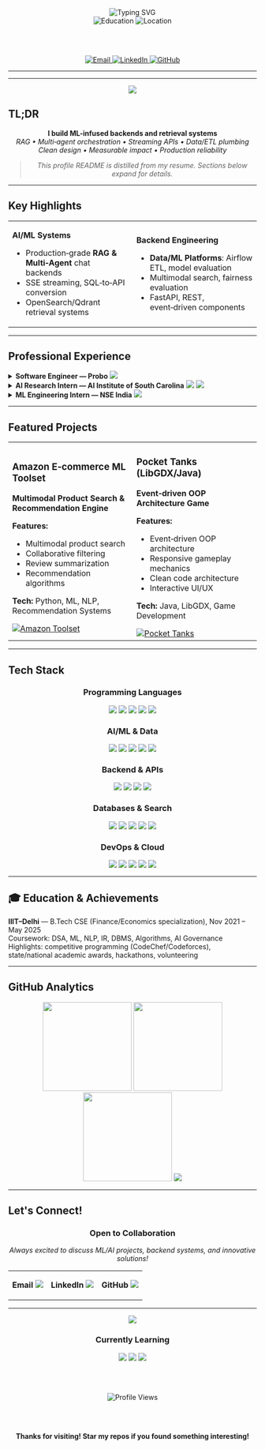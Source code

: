 <div align="center">
  <img src="https://readme-typing-svg.herokuapp.com?font=Fira+Code&size=20&duration=3000&pause=1000&color=00D4FF&center=true&vCenter=true&width=600&lines=Hello+World!;I'm+Dhruv+Sood;ML+Engineer+%26+Backend+Developer;Building+Intelligent+Systems" alt="Typing SVG" />

  <br/>
  
  <img src="https://img.shields.io/badge/B.Tech%20CSE%20-%20IIIT%20Delhi-blue?style=for-the-badge&logo=graduation-cap&logoColor=white" alt="Education" />
  <img src="https://img.shields.io/badge/New%20Delhi%2C%20India-orange?style=for-the-badge&logo=location-dot&logoColor=white" alt="Location" />
  
  <br/><br/>
  
  <a href="mailto:dhruvsood6@gmail.com">
    <img src="https://img.shields.io/badge/dhruvsood6@gmail.com-red?style=for-the-badge&logo=gmail&logoColor=white" alt="Email" />
  </a>
  <a href="https://www.linkedin.com/in/dhruvsood3">
    <img src="https://img.shields.io/badge/LinkedIn-0077B5?style=for-the-badge&logo=linkedin&logoColor=white" alt="LinkedIn" />
  </a>
  <a href="https://github.com/Dhruv3sood">
    <img src="https://img.shields.io/badge/GitHub-181717?style=for-the-badge&logo=github&logoColor=white" alt="GitHub" />
  </a>

</div>

---


<!-- <picture>
  <source media="(prefers-color-scheme: dark)" srcset="assets/banner_dark.png">
  <source media="(prefers-color-scheme: light)" srcset="assets/banner_light.png">
  <img alt="Dhruv Sood banner" src="assets/banner_light.png" width="100%">
</picture> -->

---

<div align="center">
  <img src="https://capsule-render.vercel.app/api?type=waving&color=gradient&customColorList=6,11,20&height=100&section=header&text=Dhruv%20Sood&fontSize=40&fontAlignY=40&desc=ML%20Engineer%20%26%20Backend%20Developer&descAlignY=65&descAlign=50" />
</div>

## **TL;DR**
<div align="center">
  
  **I build ML-infused backends and retrieval systems**  
  *RAG • Multi‑agent orchestration • Streaming APIs • Data/ETL plumbing*  
  *Clean design • Measurable impact • Production reliability*

> *This profile README is distilled from my resume. Sections below expand for details.*
  
</div>

---

## **Key Highlights**

<table>
<tr>
<td width="50%">

**AI/ML Systems**
- Production‑grade **RAG & Multi‑Agent** chat backends
- SSE streaming, SQL‑to‑API conversion
- OpenSearch/Qdrant retrieval systems

</td>
<td width="50%">

**Backend Engineering**
- **Data/ML Platforms**: Airflow ETL, model evaluation
- Multimodal search, fairness evaluation
- FastAPI, REST, event‑driven components

</td>
</tr>
</table>

---

## **Professional Experience**

<details>
<summary><b>Software Engineer — Probo</b> <img src="https://img.shields.io/badge/Jan%202025--Present-green?style=flat-square" /></summary>

<div align="left">

**Key Contributions:**
- Designed multi‑agent RAG chatbot backends with SSE and entity extraction
- Built retrieval infra (OpenSearch) and API‑level SQL conversion
- Shipped news/content workflows; automated generation + SEO
- Orchestrated Airflow ETL for high‑volume financial data

**Tech Stack:** FastAPI, OpenSearch, SSE, Airflow, SQL, Python

</div>
</details>

<details>
<summary><b>AI Research Intern — AI Institute of South Carolina</b> <img src="https://img.shields.io/badge/Feb%202025--Present-blue?style=flat-square" /> <img src="https://img.shields.io/badge/Remote-orange?style=flat-square" /></summary>

<div align="left">

**Research Focus:**
- Research in **LLM fairness** for Indian socio‑cultural contexts (caste/religion)
- Dataset curation for constitutional alignment; benchmarking LLMs
- Ethical AI and bias evaluation methodologies

**Tech Stack:** PyTorch, Hugging Face, Fairness Metrics, Python

</div>
</details>

<details>
<summary><b>ML Engineering Intern — NSE India</b> <img src="https://img.shields.io/badge/May%202024--Jul%202024-purple?style=flat-square" /></summary>

<div align="left">

**Key Achievements:**
- Deployed RAG (Qdrant + LlamaIndex) for regulatory documents
- Hybrid search ingestion pipelines; retrieval quality improvements
- Document processing and knowledge extraction systems

**Tech Stack:** Qdrant, LlamaIndex, Python, Vector Search, NLP

</div>
</details>

---

## **Featured Projects**

<table>
<tr>
<td width="50%">

### **Amazon E‑commerce ML Toolset**
**Multimodal Product Search & Recommendation Engine**

**Features:**
- Multimodal product search
- Collaborative filtering
- Review summarization
- Recommendation algorithms

**Tech:** Python, ML, NLP, Recommendation Systems

<a href="https://github.com/Dhruv3sood/Amazon_Toolset">
  <img src="https://img.shields.io/badge/View%20Repo-black?style=for-the-badge&logo=github&logoColor=white" alt="Amazon Toolset" />
</a>

</td>
<td width="50%">

### **Pocket Tanks (LibGDX/Java)**
**Event‑driven OOP Architecture Game**

**Features:**
- Event‑driven OOP architecture
- Responsive gameplay mechanics
- Clean code architecture
- Interactive UI/UX

**Tech:** Java, LibGDX, Game Development

<a href="https://github.com/Dhruv3sood/Pocket-Tanks">
  <img src="https://img.shields.io/badge/View%20Repo-black?style=for-the-badge&logo=github&logoColor=white" alt="Pocket Tanks" />
</a>

</td>
</tr>
</table>



---

## **Tech Stack**

<div align="center">

### **Programming Languages**
<img src="https://img.shields.io/badge/Python-3670A0?style=for-the-badge&logo=python&logoColor=ffdd54" />
<img src="https://img.shields.io/badge/Java-ED8B00?style=for-the-badge&logo=java&logoColor=white" />
<img src="https://img.shields.io/badge/C++-00599C?style=for-the-badge&logo=c%2B%2B&logoColor=white" />
<img src="https://img.shields.io/badge/TypeScript-3178C6?style=for-the-badge&logo=typescript&logoColor=white" />
<img src="https://img.shields.io/badge/JavaScript-323330?style=for-the-badge&logo=javascript&logoColor=F7DF1E" />

### **AI/ML & Data**
<img src="https://img.shields.io/badge/PyTorch-EE4C2C?style=for-the-badge&logo=pytorch&logoColor=white" />
<img src="https://img.shields.io/badge/TensorFlow-FF6F00?style=for-the-badge&logo=tensorflow&logoColor=white" />
<img src="https://img.shields.io/badge/scikit--learn-F7931E?style=for-the-badge&logo=scikitlearn&logoColor=white" />
<img src="https://img.shields.io/badge/LangChain-1C3C3C?style=for-the-badge&logo=langchain&logoColor=white" />
<img src="https://img.shields.io/badge/Pandas-150458?style=for-the-badge&logo=pandas&logoColor=white" />

### **Backend & APIs**
<img src="https://img.shields.io/badge/FastAPI-009688?style=for-the-badge&logo=fastapi&logoColor=white" />
<img src="https://img.shields.io/badge/REST_API-02569B?style=for-the-badge&logo=rest&logoColor=white" />
<img src="https://img.shields.io/badge/Server_Sent_Events-FF6B6B?style=for-the-badge&logo=html5&logoColor=white" />
<img src="https://img.shields.io/badge/Microservices-4CAF50?style=for-the-badge&logo=kubernetes&logoColor=white" />

### **Databases & Search**
<img src="https://img.shields.io/badge/MySQL-4479A1?style=for-the-badge&logo=mysql&logoColor=white" />
<img src="https://img.shields.io/badge/OpenSearch-005EB8?style=for-the-badge&logo=opensearch&logoColor=white" />
<img src="https://img.shields.io/badge/Elasticsearch-005571?style=for-the-badge&logo=elasticsearch&logoColor=white" />
<img src="https://img.shields.io/badge/Qdrant-6A00FF?style=for-the-badge&logo=qdrant&logoColor=white" />
<img src="https://img.shields.io/badge/Neo4j-018BFF?style=for-the-badge&logo=neo4j&logoColor=white" />

### **DevOps & Cloud**
<img src="https://img.shields.io/badge/Docker-2496ED?style=for-the-badge&logo=docker&logoColor=white" />
<img src="https://img.shields.io/badge/Kubernetes-326CE5?style=for-the-badge&logo=kubernetes&logoColor=white" />
<img src="https://img.shields.io/badge/Apache_Airflow-017CEE?style=for-the-badge&logo=apacheairflow&logoColor=white" />
<img src="https://img.shields.io/badge/AWS_S3-232F3E?style=for-the-badge&logo=amazonaws&logoColor=white" />
<img src="https://img.shields.io/badge/AWS_EC2-FF9900?style=for-the-badge&logo=amazonaws&logoColor=white" />

</div>

---

## 🎓 Education & Achievements
**IIIT–Delhi** — B.Tech CSE (Finance/Economics specialization), Nov 2021 – May 2025  
Coursework: DSA, ML, NLP, IR, DBMS, Algorithms, AI Governance  
Highlights: competitive programming (CodeChef/Codeforces), state/national academic awards, hackathons, volunteering

---

## **GitHub Analytics**

<div align="center">

<img src="https://github-readme-stats.vercel.app/api?username=Dhruv3sood&show_icons=true&theme=radical&hide_border=true&bg_color=0D1117&title_color=58A6FF&icon_color=58A6FF&text_color=8B949E" height="180" />
<img src="https://github-readme-stats.vercel.app/api/top-langs/?username=Dhruv3sood&layout=compact&theme=radical&hide_border=true&bg_color=0D1117&title_color=58A6FF&text_color=8B949E" height="180" />

<img src="https://github-readme-streak-stats.herokuapp.com/?user=Dhruv3sood&theme=radical&hide_border=true&background=0D1117&stroke=58A6FF&ring=58A6FF&fire=58A6FF&currStreakLabel=58A6FF" height="180" />

<img src="https://github-readme-activity-graph.vercel.app/graph?username=Dhruv3sood&theme=react-dark&hide_border=true&bg_color=0D1117&color=58A6FF&line=58A6FF&point=58A6FF" />

</div>

---

## **Let's Connect!**

<div align="center">

### **Open to Collaboration**
*Always excited to discuss ML/AI projects, backend systems, and innovative solutions!*

<table>
<tr>
<td align="center">

**Email**
<a href="mailto:dhruvsood6@gmail.com">
  <img src="https://img.shields.io/badge/dhruvsood6@gmail.com-EA4335?style=for-the-badge&logo=gmail&logoColor=white" />
</a>

</td>
<td align="center">

**LinkedIn**
<a href="https://www.linkedin.com/in/dhruvsood3">
  <img src="https://img.shields.io/badge/Connect%20on%20LinkedIn-0077B5?style=for-the-badge&logo=linkedin&logoColor=white" />
</a>

</td>
<td align="center">

**GitHub**
<a href="https://github.com/Dhruv3sood">
  <img src="https://img.shields.io/badge/Follow%20on%20GitHub-181717?style=for-the-badge&logo=github&logoColor=white" />
</a>

</td>
</tr>
</table>

---

<div align="center">
  <img src="https://capsule-render.vercel.app/api?type=waving&color=gradient&customColorList=6,11,20&height=100&section=footer" />
</div>

<div align="center">
  
  ### **Currently Learning**
  <img src="https://img.shields.io/badge/Advanced%20LLM%20Architectures-FF6B6B?style=for-the-badge" />
  <img src="https://img.shields.io/badge/MLOps%20Best%20Practices-4ECDC4?style=for-the-badge" />
  <img src="https://img.shields.io/badge/Cloud%20Native%20Solutions-45B7D1?style=for-the-badge" />

  <br/><br/>

  <img src="https://komarev.com/ghpvc/?username=Dhruv3sood&style=for-the-badge&color=blue" alt="Profile Views" />
  
  <br/><br/>
  
  **Thanks for visiting! Star my repos if you found something interesting!**
  
</div>


